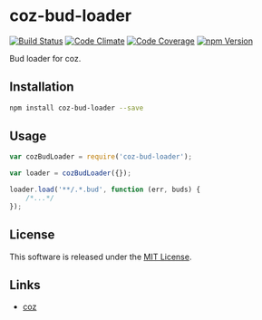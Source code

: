 coz-bud-loader
==========

<!---
This file is generated by ape-tmpl. Do not update manually.
--->

<!-- Badge Start -->
<a name="badges"></a>

[![Build Status][bd_travis_shield_url]][bd_travis_url]
[![Code Climate][bd_codeclimate_shield_url]][bd_codeclimate_url]
[![Code Coverage][bd_codeclimate_coverage_shield_url]][bd_codeclimate_url]
[![npm Version][bd_npm_shield_url]][bd_npm_url]

[bd_repo_url]: https://github.com/coz-repo/coz-bud-loader
[bd_travis_url]: http://travis-ci.org/coz-repo/coz-bud-loader
[bd_travis_shield_url]: http://img.shields.io/travis/coz-repo/coz-bud-loader.svg?style=flat
[bd_license_url]: https://github.com/coz-repo/coz-bud-loader/blob/master/LICENSE
[bd_codeclimate_url]: http://codeclimate.com/github/coz-repo/coz-bud-loader
[bd_codeclimate_shield_url]: http://img.shields.io/codeclimate/github/coz-repo/coz-bud-loader.svg?style=flat
[bd_codeclimate_coverage_shield_url]: http://img.shields.io/codeclimate/coverage/github/coz-repo/coz-bud-loader.svg?style=flat
[bd_gemnasium_url]: https://gemnasium.com/coz-repo/coz-bud-loader
[bd_gemnasium_shield_url]: https://gemnasium.com/coz-repo/coz-bud-loader.svg
[bd_npm_url]: http://www.npmjs.org/package/coz-bud-loader
[bd_npm_shield_url]: http://img.shields.io/npm/v/coz-bud-loader.svg?style=flat
[bd_bower_badge_url]: https://img.shields.io/bower/v/coz-bud-loader.svg?style=flat

<!-- Badge End -->


<!-- Description Start -->
<a name="description"></a>

Bud loader for coz.

<!-- Description End -->




<!-- Sections Start -->
<a name="sections"></a>

<!-- Section from "doc/guides/01.Installation.md.hbs" Start -->

<a name="section-doc-guides-01-installation-md"></a>
Installation
-----

```bash
npm install coz-bud-loader --save
```


<!-- Section from "doc/guides/01.Installation.md.hbs" End -->

<!-- Section from "doc/guides/02.Usage.md.hbs" Start -->

<a name="section-doc-guides-02-usage-md"></a>
Usage
----

```javascript
var cozBudLoader = require('coz-bud-loader');

var loader = cozBudLoader({});

loader.load('**/.*.bud', function (err, buds) {
    /*...*/
});
```

<!-- Section from "doc/guides/02.Usage.md.hbs" End -->


<!-- Sections Start -->


<!-- LICENSE Start -->
<a name="license"></a>

License
-------
This software is released under the [MIT License](https://github.com/coz-repo/coz-bud-loader/blob/master/LICENSE).

<!-- LICENSE End -->


<!-- Links Start -->
<a name="links"></a>

Links
------

+ [coz](https://github.com/coz-repo/coz)

<!-- Links End -->
